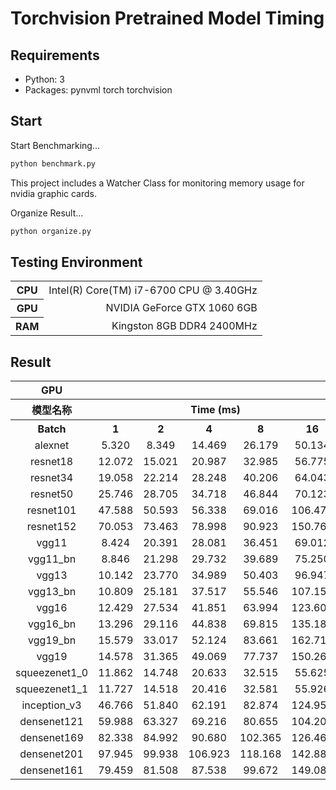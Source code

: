 # Torchvision Pretrained Model Timing
## Requirements
* Python: 3
* Packages: pynvml torch torchvision

## Start
Start Benchmarking...
``` bash
python benchmark.py
```
This project includes a Watcher Class for monitoring memory usage for nvidia graphic cards.

Organize Result...
``` bash
python organize.py
```
## Testing Environment
<table ><colgroup><col><col></colgroup><tbody><tr><th>CPU</th><td style="text-align: right;">Intel(R) Core(TM) i7-6700 CPU @ 3.40GHz</td></tr><tr><th>GPU</th><td style="text-align: right;">NVIDIA GeForce GTX 1060 6GB</td></tr><tr><th>RAM</th><td style="text-align: right;">Kingston 8GB DDR4 2400MHz</td></tr></tbody></table>

## Result
<table><colgroup><col style="width: 117.0px;"><col style="width: 67.0px;"><col style="width: 67.0px;"><col style="width: 66.0px;"><col style="width: 68.0px;"><col style="width: 73.0px;"><col style="width: 29.0px;"><col style="width: 30.0px;"><col style="width: 31.0px;"><col style="width: 31.0px;"><col style="width: 38.0px;"><col style="width: 67.0px;"><col style="width: 68.0px;"><col style="width: 68.0px;"><col style="width: 67.0px;"><col style="width: 75.0px;"><col style="width: 29.0px;"><col style="width: 30.0px;"><col style="width: 31.0px;"><col style="width: 31.0px;"><col style="width: 38.0px;"></colgroup><tbody><tr><th style="text-align: center;">GPU</th><th colspan="10" style="text-align: center;">torch</th><th colspan="10" style="text-align: center;">torch.jit</th></tr><tr><th colspan="1" style="text-align: center;"><span>模型名称</span></th><th colspan="5" style="text-align: center;">Time (ms)</th><th colspan="5" style="text-align: center;">Cuda Memory (KB)</th><th colspan="5" style="text-align: center;"><span>Time (ms)</span></th><th colspan="5" style="text-align: center;"><span>Cuda Memory (KB)</span></th></tr><tr><th colspan="1" style="text-align: center;">Batch</th><th colspan="1" style="text-align: center;">1</th><th colspan="1" style="text-align: center;">2</th><th colspan="1" style="text-align: center;">4</th><th colspan="1" style="text-align: center;">8</th><th colspan="1" style="text-align: center;">16</th><th colspan="1" style="text-align: center;">1</th><th colspan="1" style="text-align: center;">2</th><th colspan="1" style="text-align: center;">4</th><th colspan="1" style="text-align: center;">8</th><th colspan="1" style="text-align: center;">16</th><th colspan="1" style="text-align: center;">1</th><th colspan="1" style="text-align: center;">2</th><th colspan="1" style="text-align: center;">4</th><th colspan="1" style="text-align: center;">8</th><th colspan="1" style="text-align: center;">16</th><th colspan="1" style="text-align: center;">1</th><th colspan="1" style="text-align: center;">2</th><th colspan="1" style="text-align: center;">4</th><th colspan="1" style="text-align: center;">8</th><th colspan="1" style="text-align: center;">16</th></tr><tr><td colspan="1" style="text-align: center;">alexnet</td><td colspan="1" style="text-align: center;">5.320</td><td colspan="1" style="text-align: center;">8.349</td><td colspan="1" style="text-align: center;">14.469</td><td colspan="1" style="text-align: center;">26.179</td><td colspan="1" style="text-align: center;">50.134</td><td colspan="1" style="text-align: center;">264192</td><td colspan="1" style="text-align: center;">270336</td><td colspan="1" style="text-align: center;">276480</td><td colspan="1" style="text-align: center;">290816</td><td colspan="1" style="text-align: center;">360448</td><td colspan="1" style="text-align: center;">5.559</td><td colspan="1" style="text-align: center;">8.406</td><td colspan="1" style="text-align: center;">14.441</td><td colspan="1" style="text-align: center;">26.192</td><td colspan="1" style="text-align: center;">49.645</td><td colspan="1" style="text-align: center;">264192</td><td colspan="1" style="text-align: center;">270336</td><td colspan="1" style="text-align: center;">276480</td><td colspan="1" style="text-align: center;">290816</td><td colspan="1" style="text-align: center;">360448</td></tr><tr><td colspan="1" style="text-align: center;">resnet18</td><td colspan="1" style="text-align: center;">12.072</td><td colspan="1" style="text-align: center;">15.021</td><td colspan="1" style="text-align: center;">20.987</td><td colspan="1" style="text-align: center;">32.985</td><td colspan="1" style="text-align: center;">56.775</td><td colspan="1" style="text-align: center;">112640</td><td colspan="1" style="text-align: center;">133120</td><td colspan="1" style="text-align: center;">182272</td><td colspan="1" style="text-align: center;">292864</td><td colspan="1" style="text-align: center;">440320</td><td colspan="1" style="text-align: center;">10.797</td><td colspan="1" style="text-align: center;">14.148</td><td colspan="1" style="text-align: center;">19.815</td><td colspan="1" style="text-align: center;">31.851</td><td colspan="1" style="text-align: center;">54.977</td><td colspan="1" style="text-align: center;">112640</td><td colspan="1" style="text-align: center;">133120</td><td colspan="1" style="text-align: center;">182272</td><td colspan="1" style="text-align: center;">292864</td><td colspan="1" style="text-align: center;">440320</td></tr><tr><td colspan="1" style="text-align: center;">resnet34</td><td colspan="1" style="text-align: center;">19.058</td><td colspan="1" style="text-align: center;">22.214</td><td colspan="1" style="text-align: center;">28.248</td><td colspan="1" style="text-align: center;">40.206</td><td colspan="1" style="text-align: center;">64.043</td><td colspan="1" style="text-align: center;">165888</td><td colspan="1" style="text-align: center;">194560</td><td colspan="1" style="text-align: center;">270336</td><td colspan="1" style="text-align: center;">464896</td><td colspan="1" style="text-align: center;">686080</td><td colspan="1" style="text-align: center;">17.159</td><td colspan="1" style="text-align: center;">19.897</td><td colspan="1" style="text-align: center;">25.899</td><td colspan="1" style="text-align: center;">37.471</td><td colspan="1" style="text-align: center;">61.692</td><td colspan="1" style="text-align: center;">165888</td><td colspan="1" style="text-align: center;">194560</td><td colspan="1" style="text-align: center;">270336</td><td colspan="1" style="text-align: center;">464896</td><td colspan="1" style="text-align: center;">686080</td></tr><tr><td colspan="1" style="text-align: center;">resnet50</td><td colspan="1" style="text-align: center;">25.746</td><td colspan="1" style="text-align: center;">28.705</td><td colspan="1" style="text-align: center;">34.718</td><td colspan="1" style="text-align: center;">46.844</td><td colspan="1" style="text-align: center;">70.123</td><td colspan="1" style="text-align: center;">243712</td><td colspan="1" style="text-align: center;">344064</td><td colspan="1" style="text-align: center;">536576</td><td colspan="1" style="text-align: center;">931840</td><td colspan="1" style="text-align: center;">1597440</td><td colspan="1" style="text-align: center;">22.296</td><td colspan="1" style="text-align: center;">25.671</td><td colspan="1" style="text-align: center;">31.378</td><td colspan="1" style="text-align: center;">43.611</td><td colspan="1" style="text-align: center;">66.701</td><td colspan="1" style="text-align: center;">243712</td><td colspan="1" style="text-align: center;">344064</td><td colspan="1" style="text-align: center;">536576</td><td colspan="1" style="text-align: center;">931840</td><td colspan="1" style="text-align: center;">1597440</td></tr><tr><td colspan="1" style="text-align: center;">resnet101</td><td colspan="1" style="text-align: center;">47.588</td><td colspan="1" style="text-align: center;">50.593</td><td colspan="1" style="text-align: center;">56.338</td><td colspan="1" style="text-align: center;">69.016</td><td colspan="1" style="text-align: center;">106.475</td><td colspan="1" style="text-align: center;">370688</td><td colspan="1" style="text-align: center;">544768</td><td colspan="1"
 style="text-align: center;">815104</td><td colspan="1" style="text-align: center;">1437696</td><td colspan="1" style="text-align: center;">2451456</td><td colspan="1" style="text-align: center;">41.511</td><td colspan="1" style="text-align: center;">43.913</td><td colspan="1" style="text-align: center;">49.887</td><td colspan="1" style="text-align: center;">62.429</td><td colspan="1" style="text-align: center;">107.027</td><td colspan="1" style="text-align: center;">370688</td><td colspan="1" style="text-align: center;">544768</td><td colspan="1" style="text-align: center;">815104</td><td colspan="1" style="text-align: center;">1437696</td><td colspan="1" style="text-align: center;">2451456</td></tr><tr><td colspan="1" style="text-align: center;">resnet152</td><td colspan="1" style="text-align: center;">70.053</td><td colspan="1" style="text-align: center;">73.463</td><td colspan="1" style="text-align: center;">78.998</td><td colspan="1" style="text-align: center;">90.923</td><td colspan="1" style="text-align: center;">150.769</td><td colspan="1" style="text-align: center;">497664</td><td colspan="1" style="text-align: center;">757760</td><td colspan="1" style="text-align: center;">1105920</td><td colspan="1" style="text-align: center;">2009088</td><td colspan="1" style="text-align: center;">3452928</td><td colspan="1" style="text-align: center;">60.542</td><td colspan="1" style="text-align: center;">63.682</td><td colspan="1" style="text-align: center;">68.859</td><td colspan="1" style="text-align: center;">82.453</td><td colspan="1" style="text-align: center;">151.299</td><td colspan="1" style="text-align: center;">497664</td><td colspan="1" style="text-align: center;">757760</td><td colspan="1" style="text-align: center;">1105920</td><td colspan="1" style="text-align: center;">2009088</td><td colspan="1" style="text-align: center;">3452928</td></tr><tr><td colspan="1" style="text-align: center;">vgg11</td><td colspan="1" style="text-align: center;">8.424</td><td colspan="1" style="text-align: center;">20.391</td><td colspan="1" style="text-align: center;">28.081</td><td colspan="1" style="text-align: center;">36.451</td><td colspan="1" style="text-align: center;">69.012</td><td colspan="1" style="text-align: center;">624640</td><td colspan="1" style="text-align: center;">673792</td><td colspan="1" style="text-align: center;">790528</td><td colspan="1" style="text-align: center;">966656</td><td colspan="1" style="text-align: center;">1345536</td><td colspan="1" style="text-align: center;">8.425</td><td colspan="1" style="text-align: center;">20.438</td><td colspan="1" style="text-align: center;">28.112</td><td colspan="1" style="text-align: center;">36.421</td><td colspan="1" style="text-align: center;">68.979</td><td colspan="1" style="text-align: center;">624640</td><td colspan="1" style="text-align: center;">673792</td><td colspan="1" style="text-align: center;">790528</td><td colspan="1" style="text-align: center;">966656</td><td colspan="1" style="text-align: center;">1345536</td></tr><tr><td colspan="1" style="text-align: center;">vgg11_bn</td><td colspan="1" style="text-align: center;">8.846</td><td colspan="1" style="text-align: center;">21.298</td><td colspan="1" style="text-align: center;">29.732</td><td colspan="1" style="text-align: center;">39.689</td><td colspan="1" style="text-align: center;">75.250</td><td colspan="1" style="text-align: center;">651264</td><td colspan="1" style="text-align: center;">731136</td><td colspan="1" style="text-align: center;">897024</td><td colspan="1" style="text-align: center;">1212416</td><td colspan="1" style="text-align: center;">1810432</td><td colspan="1" style="text-align: center;">8.889</td><td colspan="1" style="text-align: center;">21.287</td><td colspan="1" style="text-align: center;">29.770</td><td colspan="1" style="text-align: center;">39.598</td><td colspan="1" style="text-align: center;">75.360</td><td colspan="1" style="text-align: center;">651264</td><td colspan="1" style="text-align: center;">731136</td><td colspan="1" style="text-align: center;">897024</td><td colspan="1" style="text-align: center;">1212416</td><td colspan="1" style="text-align: center;">1810432</td></tr><tr><td colspan="1" style="text-align: center;">vgg13</td><td colspan="1" style="text-align: center;">10.142</td><td colspan="1" style="text-align: center;">23.770</td><td colspan="1" style="text-align: center;">34.989</td><td colspan="1" style="text-align: center;">50.403</td><td colspan="1" style="text-align: center;">96.947</td><td colspan="1" style="text-align: center;">647168</td><td colspan="1" style="text-align: center;">714752</td><td colspan="1" style="text-align: center;">841728</td><td colspan="1" style="text-align: center;">1118208</td><td colspan="1" style="text-align: center;">1646592</td><td colspan="1" style="text-align: center;">10.134</td><td colspan="1" style="text-align: center;">24.126</td><td colspan="1" style="text-align: center;">34.937</td><td colspan="1" style="text-align: center;">50.327</td><td colspan="1" style="text-align: center;">97.111</td><td colspan="1" style="text-align: center;">647168</td><td colspan="1" style="text-align: center;">714752</td><td colspan="1" style="text-align: center;">841728</td><td colspan="1" style="text-align: center;">1118208</td><td colspan="1" style="text-align: center;">1646592</td></tr><tr><td colspan="1" style="text-align: center;">vgg13_bn</td><td colspan="1" style="text-align: center;">10.809</td><td colspan="1" style="text-align: center;">25.181</td><td colspan="1" style="text-align: center;">37.517</td><td colspan="1" style="text-align: center;">55.546</td><td colspan="1" style="text-align: center;">107.158</td><td colspan="1" style="text-align: center;">696320</td><td colspan="1" style="text-align: center;">808960</td><td colspan="1" style="text-align: center;">1052672</td><td colspan="1" style="text-align: center;">1515520</td><td colspan="1" style="text-align: center;">2412544</td><td colspan="1" style="text-align: center;">10.883</td><td colspan="1" style="text-align: center;">25.270</td><td colspan="1" style="text-align: center;">37.882</td><td colspan="1" style="text-align: center;">55.594</td><td colspan="1" style="text-align: center;">107.271</td><td colspan="1" style="text-align: center;">696320</td><td colspan="1" style="text-align: center;">808960</td><td colspan="1" style="text-align: center;">1052672</td><td colspan="1" style="text-align: center;">1515520</td><td colspan="1" style="text-align: center;">2412544</td></tr><tr><td colspan="1" style="text-align: center;">vgg16</td><td colspan="1" style="text-align: center;">12.429</td><td colspan="1" style="text-align: center;">27.534</td><td colspan="1" style="text-align: center;">41.851</td><td colspan="1" style="text-align: center;">63.994</td><td colspan="1" style="text-align: center;">123.601</td><td colspan="1" style="text-align: center;">679936</td><td colspan="1" style="text-align: center;">747520</td><td colspan="1" style="text-align: center;">907264</td><td colspan="1" style="text-align: center;">1196032</td><td colspan="1" style="text-align: center;">1748992</td><td colspan="1" style="text-align:
 center;">12.387</td><td colspan="1" style="text-align: center;">27.677</td><td colspan="1" style="text-align: center;">41.884</td><td colspan="1" style="text-align: center;">64.086</td><td colspan="1" style="text-align: center;">123.610</td><td colspan="1" style="text-align: center;">679936</td><td colspan="1" style="text-align: center;">747520</td><td colspan="1" style="text-align: center;">907264</td><td colspan="1" style="text-align: center;">1196032</td><td colspan="1" style="text-align: center;">1748992</td></tr><tr><td colspan="1" style="text-align: center;">vgg16_bn</td><td colspan="1" style="text-align: center;">13.296</td><td colspan="1" style="text-align: center;">29.116</td><td colspan="1" style="text-align: center;">44.838</td><td colspan="1" style="text-align: center;">69.815</td><td colspan="1" style="text-align: center;">135.181</td><td colspan="1" style="text-align: center;">729088</td><td colspan="1" style="text-align: center;">876544</td><td colspan="1" style="text-align: center;">1132544</td><td colspan="1" style="text-align: center;">1619968</td><td colspan="1" style="text-align: center;">2592768</td><td colspan="1" style="text-align: center;">13.215</td><td colspan="1" style="text-align: center;">29.176</td><td colspan="1" style="text-align: center;">44.899</td><td colspan="1" style="text-align: center;">69.754</td><td colspan="1" style="text-align: center;">134.841</td><td colspan="1" style="text-align: center;">729088</td><td colspan="1" style="text-align: center;">876544</td><td colspan="1" style="text-align: center;">1132544</td><td colspan="1" style="text-align: center;">1619968</td><td colspan="1" style="text-align: center;">2592768</td></tr><tr><td colspan="1" style="text-align: center;">vgg19_bn</td><td colspan="1" style="text-align: center;">15.579</td><td colspan="1" style="text-align: center;">33.017</td><td colspan="1" style="text-align: center;">52.124</td><td colspan="1" style="text-align: center;">83.661</td><td colspan="1" style="text-align: center;">162.715</td><td colspan="1" style="text-align: center;">761856</td><td colspan="1" style="text-align: center;">917504</td><td colspan="1" style="text-align: center;">1185792</td><td colspan="1" style="text-align: center;">1724416</td><td colspan="1" style="text-align: center;">2799616</td><td colspan="1" style="text-align: center;">15.485</td><td colspan="1" style="text-align: center;">33.085</td><td colspan="1" style="text-align: center;">52.512</td><td colspan="1" style="text-align: center;">83.744</td><td colspan="1" style="text-align: center;">162.978</td><td colspan="1" style="text-align: center;">761856</td><td colspan="1" style="text-align: center;">917504</td><td colspan="1" style="text-align: center;">1185792</td><td colspan="1" style="text-align: center;">1724416</td><td colspan="1" style="text-align: center;">2799616</td></tr><tr><td colspan="1" style="text-align: center;">vgg19</td><td colspan="1" style="text-align: center;">14.578</td><td colspan="1" style="text-align: center;">31.365</td><td colspan="1" style="text-align: center;">49.069</td><td colspan="1" style="text-align: center;">77.737</td><td colspan="1" style="text-align: center;">150.261</td><td colspan="1" style="text-align: center;">704512</td><td colspan="1" style="text-align: center;">780288</td><td colspan="1" style="text-align: center;">946176</td><td colspan="1" style="text-align: center;">1247232</td><td colspan="1" style="text-align: center;">1851392</td><td colspan="1" style="text-align: center;">14.581</td><td colspan="1" style="text-align: center;">31.384</td><td colspan="1" style="text-align: center;">49.106</td><td colspan="1" style="text-align: center;">77.610</td><td colspan="1" style="text-align: center;">150.736</td><td colspan="1" style="text-align: center;">704512</td><td colspan="1" style="text-align: center;">780288</td><td colspan="1" style="text-align: center;">946176</td><td colspan="1" style="text-align: center;">1247232</td><td colspan="1" style="text-align: center;">1851392</td></tr><tr><td colspan="1" style="text-align: center;">squeezenet1_0</td><td colspan="1" style="text-align: center;">11.862</td><td colspan="1" style="text-align: center;">14.748</td><td colspan="1" style="text-align: center;">20.633</td><td colspan="1" style="text-align: center;">32.515</td><td colspan="1" style="text-align: center;">55.625</td><td colspan="1" style="text-align: center;">53248</td><td colspan="1" style="text-align: center;">86016</td><td colspan="1" style="text-align: center;">165888</td><td colspan="1" style="text-align: center;">307200</td><td colspan="1" style="text-align: center;">598016</td><td colspan="1" style="text-align: center;">10.877</td><td colspan="1" style="text-align: center;">13.717</td><td colspan="1" style="text-align: center;">19.579</td><td colspan="1" style="text-align: center;">31.493</td><td colspan="1" style="text-align: center;">54.760</td><td colspan="1" style="text-align: center;">53248</td><td colspan="1" style="text-align: center;">86016</td><td colspan="1" style="text-align: center;">165888</td><td colspan="1" style="text-align: center;">307200</td><td colspan="1" style="text-align: center;">598016</td></tr><tr><td colspan="1" style="text-align: center;">squeezenet1_1</td><td colspan="1" style="text-align: center;">11.727</td><td colspan="1" style="text-align: center;">14.518</td><td colspan="1" style="text-align: center;">20.416</td><td colspan="1" style="text-align: center;">32.581</td><td colspan="1" style="text-align: center;">55.926</td><td colspan="1" style="text-align: center;">30720</td><td colspan="1" style="text-align: center;">53248</td><td colspan="1" style="text-align: center;">96256</td><td colspan="1" style="text-align: center;">182272</td><td colspan="1" style="text-align: center;">350208</td><td colspan="1" style="text-align: center;">10.771</td><td colspan="1" style="text-align: center;">13.764</td><td colspan="1" style="text-align: center;">19.818</td><td colspan="1" style="text-align: center;">31.522</td><td colspan="1" style="text-align: center;">54.806</td><td colspan="1" style="text-align: center;">30720</td><td colspan="1" style="text-align: center;">53248</td><td colspan="1" style="text-align: center;">96256</td><td colspan="1" style="text-align: center;">182272</td><td colspan="1" style="text-align: center;">350208</td></tr><tr><td colspan="1" style="text-align: center;">inception_v3</td><td colspan="1" style="text-align: center;">46.766</td><td colspan="1" style="text-align: center;">51.840</td><td colspan="1" style="text-align: center;">62.191</td><td colspan="1" style="text-align: center;">82.874</td><td colspan="1" style="text-align: center;">124.959</td><td colspan="1" style="text-align: center;">245760</td><td colspan="1" style="text-align: center;">348160</td><td colspan="1" style="text-align: center;">579584</td><td colspan="1" style="text-align: center;">978944</td><td colspan="1" style="text-align: center;">1810432</td><td colspan="1" style="text-align: center;">42.077</td><td colspan="1" style="text-align: center;">46.909</td><td colspan="1" style="text-align: center;">57.510</td><td colspan="1" style="text-align: center;"
>78.391</td><td colspan="1" style="text-align: center;">119.840</td><td colspan="1" style="text-align: center;">245760</td><td colspan="1" style="text-align: center;">348160</td><td colspan="1" style="text-align: center;">579584</td><td colspan="1" style="text-align: center;">978944</td><td colspan="1" style="text-align: center;">1810432</td></tr><tr><td colspan="1" style="text-align: center;">densenet121</td><td colspan="1" style="text-align: center;">59.988</td><td colspan="1" style="text-align: center;">63.327</td><td colspan="1" style="text-align: center;">69.216</td><td colspan="1" style="text-align: center;">80.655</td><td colspan="1" style="text-align: center;">104.200</td><td colspan="1" style="text-align: center;">186368</td><td colspan="1" style="text-align: center;">346112</td><td colspan="1" style="text-align: center;">602112</td><td colspan="1" style="text-align: center;">1159168</td><td colspan="1" style="text-align: center;">2199552</td><td colspan="1" style="text-align: center;">53.126</td><td colspan="1" style="text-align: center;">55.401</td><td colspan="1" style="text-align: center;">61.895</td><td colspan="1" style="text-align: center;">72.943</td><td colspan="1" style="text-align: center;">96.718</td><td colspan="1" style="text-align: center;">186368</td><td colspan="1" style="text-align: center;">346112</td><td colspan="1" style="text-align: center;">602112</td><td colspan="1" style="text-align: center;">1159168</td><td colspan="1" style="text-align: center;">2199552</td></tr><tr><td colspan="1" style="text-align: center;">densenet169</td><td colspan="1" style="text-align: center;">82.338</td><td colspan="1" style="text-align: center;">84.992</td><td colspan="1" style="text-align: center;">90.680</td><td colspan="1" style="text-align: center;">102.365</td><td colspan="1" style="text-align: center;">126.462</td><td colspan="1" style="text-align: center;">237568</td><td colspan="1" style="text-align: center;">438272</td><td colspan="1" style="text-align: center;">759808</td><td colspan="1" style="text-align: center;">1443840</td><td colspan="1" style="text-align: center;">2693120</td><td colspan="1" style="text-align: center;">71.859</td><td colspan="1" style="text-align: center;">75.014</td><td colspan="1" style="text-align: center;">80.199</td><td colspan="1" style="text-align: center;">92.415</td><td colspan="1" style="text-align: center;">115.933</td><td colspan="1" style="text-align: center;">237568</td><td colspan="1" style="text-align: center;">438272</td><td colspan="1" style="text-align: center;">759808</td><td colspan="1" style="text-align: center;">1443840</td><td colspan="1" style="text-align: center;">2693120</td></tr><tr><td colspan="1" style="text-align: center;">densenet201</td><td colspan="1" style="text-align: center;">97.945</td><td colspan="1" style="text-align: center;">99.938</td><td colspan="1" style="text-align: center;">106.923</td><td colspan="1" style="text-align: center;">118.168</td><td colspan="1" style="text-align: center;">142.884</td><td colspan="1" style="text-align: center;">333824</td><td colspan="1" style="text-align: center;">575488</td><td colspan="1" style="text-align: center;">991232</td><td colspan="1" style="text-align: center;">1869824</td><td colspan="1" style="text-align: center;">3452928</td><td colspan="1" style="text-align: center;">84.881</td><td colspan="1" style="text-align: center;">88.776</td><td colspan="1" style="text-align: center;">94.327</td><td colspan="1" style="text-align: center;">106.124</td><td colspan="1" style="text-align: center;">129.612</td><td colspan="1" style="text-align: center;">333824</td><td colspan="1" style="text-align: center;">575488</td><td colspan="1" style="text-align: center;">991232</td><td colspan="1" style="text-align: center;">1869824</td><td colspan="1" style="text-align: center;">3452928</td></tr><tr><td colspan="1" style="text-align: center;">densenet161</td><td colspan="1" style="text-align: center;">79.459</td><td colspan="1" style="text-align: center;">81.508</td><td colspan="1" style="text-align: center;">87.538</td><td colspan="1" style="text-align: center;">99.672</td><td colspan="1" style="text-align: center;">149.085</td><td colspan="1" style="text-align: center;">436224</td><td colspan="1" style="text-align: center;">692224</td><td colspan="1" style="text-align: center;">1234944</td><td colspan="1" style="text-align: center;">2211840</td><td colspan="1" style="text-align: center;">4253696</td><td colspan="1" style="text-align: center;">69.628</td><td colspan="1" style="text-align: center;">71.688</td><td colspan="1" style="text-align: center;">77.690</td><td colspan="1" style="text-align: center;">89.726</td><td colspan="1" style="text-align: center;">149.849</td><td colspan="1" style="text-align: center;">436224</td><td colspan="1" style="text-align: center;">692224</td><td colspan="1" style="text-align: center;">1234944</td><td colspan="1" style="text-align: center;">2211840</td><td colspan="1" style="text-align: center;">4253696</td></tr></tbody></table>
